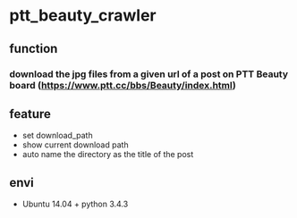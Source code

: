 # ptt_beauty_crawler

## function
### download the jpg files from a given url of a post on PTT Beauty board (https://www.ptt.cc/bbs/Beauty/index.html) 

## feature
* set download_path
* show current download path
* auto name the directory as the title of the post

## envi
* Ubuntu 14.04 + python 3.4.3
